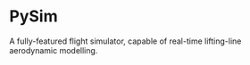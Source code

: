 # PySim
A fully-featured flight simulator, capable of real-time lifting-line aerodynamic modelling.
